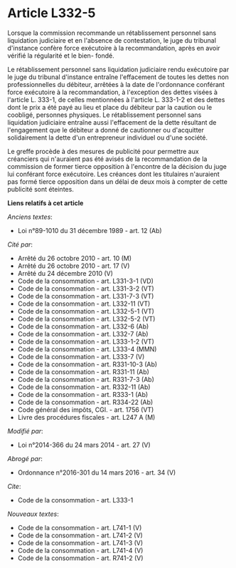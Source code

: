 # Article L332-5

Lorsque la commission recommande un rétablissement personnel sans liquidation judiciaire et en l'absence de contestation, le
juge du tribunal d'instance confère force exécutoire à la recommandation, après en avoir vérifié la régularité et le bien-
fondé. 

Le rétablissement personnel sans liquidation judiciaire rendu exécutoire par le juge du tribunal d'instance entraîne
l'effacement de toutes les dettes non professionnelles du débiteur, arrêtées à la date de l'ordonnance conférant force
exécutoire à la recommandation, à l'exception des dettes visées à l'article L. 333-1, de celles mentionnées à l'article L.
333-1-2 et des dettes dont le prix a été payé au lieu et place du débiteur par la caution ou le coobligé, personnes
physiques. Le rétablissement personnel sans liquidation judiciaire entraîne aussi l'effacement de la dette résultant de
l'engagement que le débiteur a donné de cautionner ou d'acquitter solidairement la dette d'un entrepreneur individuel ou
d'une société. 

Le greffe procède à des mesures de publicité pour permettre aux créanciers qui n'auraient pas été avisés de la recommandation
de la commission de former tierce opposition à l'encontre de la décision du juge lui conférant force exécutoire. Les créances
dont les titulaires n'auraient pas formé tierce opposition dans un délai de deux mois à compter de cette publicité sont
éteintes.

**Liens relatifs à cet article**

_Anciens textes_:

  - Loi n°89-1010 du 31 décembre 1989 - art. 12 (Ab)

_Cité par_:

  - Arrêté du 26 octobre 2010 - art. 10 (M)
  - Arrêté du 26 octobre 2010 - art. 17 (V)
  - Arrêté du 24 décembre 2010 (V)
  - Code de la consommation - art. L331-3-1 (VD)
  - Code de la consommation - art. L331-3-2 (VT)
  - Code de la consommation - art. L331-7-3 (VT)
  - Code de la consommation - art. L332-11 (VT)
  - Code de la consommation - art. L332-5-1 (VT)
  - Code de la consommation - art. L332-5-2 (VT)
  - Code de la consommation - art. L332-6 (Ab)
  - Code de la consommation - art. L332-7 (Ab)
  - Code de la consommation - art. L333-1-2 (VT)
  - Code de la consommation - art. L333-4 (MMN)
  - Code de la consommation - art. L333-7 (V)
  - Code de la consommation - art. R331-10-3 (Ab)
  - Code de la consommation - art. R331-11 (Ab)
  - Code de la consommation - art. R331-7-3 (Ab)
  - Code de la consommation - art. R332-11 (Ab)
  - Code de la consommation - art. R333-1 (Ab)
  - Code de la consommation - art. R334-22 (Ab)
  - Code général des impôts, CGI. - art. 1756 (VT)
  - Livre des procédures fiscales - art. L247 A (M)

_Modifié par_:

  - Loi n°2014-366 du 24 mars 2014 - art. 27 (V)

_Abrogé par_:

  - Ordonnance n°2016-301 du 14 mars 2016 - art. 34 (V)

_Cite_:

  - Code de la consommation - art. L333-1

_Nouveaux textes_:

  - Code de la consommation - art. L741-1 (V)
  - Code de la consommation - art. L741-2 (V)
  - Code de la consommation - art. L741-3 (V)
  - Code de la consommation - art. L741-4 (V)
  - Code de la consommation - art. R741-2 (V)
